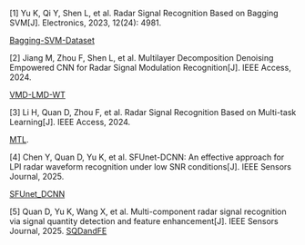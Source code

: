[1] Yu K, Qi Y, Shen L, et al. Radar Signal Recognition Based on Bagging SVM[J]. Electronics, 2023, 12(24): 4981.

[Bagging-SVM-Dataset](Bagging-SVM-Dataset)

[2] Jiang M, Zhou F, Shen L, et al. Multilayer Decomposition Denoising Empowered CNN for Radar Signal Modulation Recognition[J]. IEEE Access, 2024.

[VMD-LMD-WT](VMD-LMD-WT)

[3] Li H, Quan D, Zhou F, et al. Radar Signal Recognition Based on Multi-task Learning[J]. IEEE Access, 2024.

[MTL](MTL).

[4] Chen Y, Quan D, Yu K, et al. SFUnet-DCNN: An effective approach for LPI radar waveform recognition under low SNR conditions[J]. IEEE Sensors Journal, 2025.

[SFUnet_DCNN](SFUnet-DCNN)

[5] Quan D, Yu K, Wang X, et al. Multi-component radar signal recognition via signal quantity detection and feature enhancement[J]. IEEE Sensors Journal, 2025.
[SQDandFE](SQDandFE)

